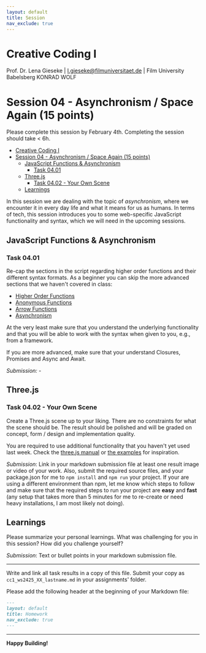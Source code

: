 ```yaml
---
layout: default
title: Session
nav_exclude: true
---
```



# Creative Coding I

Prof. Dr. Lena Gieseke \| l.gieseke@filmuniversitaet.de  \| Film University Babelsberg KONRAD WOLF
  

# Session 04 - Asynchronism / Space Again (15 points)

Please complete this session by February 4th. Completing the session should take < 6h.  


* [Creative Coding I](#creative-coding-i)
* [Session 04 - Asynchronism / Space Again (15 points)](#session-04---asynchronism--space-again-15-points)
    * [JavaScript Functions \& Asynchronism](#javascript-functions--asynchronism)
        * [Task 04.01](#task-0401)
    * [Three.js](#threejs)
        * [Task 04.02 - Your Own Scene](#task-0402---your-own-scene)
    * [Learnings](#learnings)



In this session we are dealing with the topic of *asynchronism*, where we encounter it in every day life and what it means for us as humans. In terms of tech, this session introduces you to some web-specific JavaScript functionality and syntax, which we will need in the upcoming sessions.  


## JavaScript Functions & Asynchronism

### Task 04.01

Re-cap the sections in the script regarding higher order functions and their different syntax formats. As a beginner you can skip the more advanced sections that we haven't covered in class:

* [Higher Order Functions](../../02_scripts/cc1_ws2425_04_javascript_script.md#higher-order-functions)
* [Anonymous Functions](../../02_scripts/cc1_ws2425_04_javascript_script.md#anonymous-functions)
* [Arrow Functions](../../02_scripts/cc1_ws2425_04_javascript_script.md#arrow-functions)
* [Asynchronism](../../02_scripts/cc1_ws2425_04_javascript_script.md#asynchronism)

At the very least make sure that you understand the underlying functionality and that you will be able to work with the syntax when given to you, e.g., from a framework. 

If you are more advanced, make sure that your understand Closures, Promises and Async and Await.

*Submission:* -

## Three.js

### Task 04.02 - Your Own Scene

Create a Three.js scene up to your liking. There are no constraints for what the scene should be. The result should be polished and will be graded on concept, form / design and implementation quality.

You are required to use additional functionality that you haven't yet used last week. Check the [three.js manual](https://threejs.org/docs/index.html#manual/en/introduction/Creating-a-scene) or [the examples](https://threejs.org/examples/#webgl_animation_keyframes) for inspiration.

  
*Submission*: Link in your markdown submission file at least one result image or video of your work. Also, submit the required source files, and your package.json for me to `npm install` and `npm run` your project. If your are using a different environment than npm, let me know which steps to follow and make sure that the required steps to run your project are **easy** and **fast** (any setup that takes more than 5 minutes for me to re-create or need heavy installations, I am most likely not doing).


## Learnings

Please summarize your personal learnings. What was challenging for you in this session? How did you challenge yourself?

*Submission*: Text or bullet points in your markdown submission file.  


---

Write and link all task results in a copy of this file. Submit your copy as `cc1_ws2425_XX_lastname.md` in your assignments' folder.

Please add the following header at the beginning of your Markdown file:

```md
---
layout: default
title: Homework
nav_exclude: true
---
```

---


**Happy Building!**
